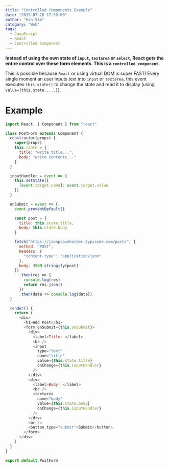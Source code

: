 ```yaml
---
title: "Controlled Components Example"
date: "2019-07-26 17:39:00"
author: "Han Sim"
category: "Web"
tags:
  - JavaScript
  - React
  - Controlled Component
---
```


**Instead of using the own state of `input`, `textarea` or `select`, React gets the entire control over these form elements. This is a `controlled component`.**

This is possible because `React` or using virtual DOM is super FAST! Every single moment an user inputs text into `input` or `textarea`, this event executes `this.state()` to change the state and read it to display (using `value={this.state.....}`).

# Example

```JavaScript
import React, { Component } from "react"

class PostForm extends Component {
  constructor(props) {
    super(props)
    this.state = {
      title: "write title...",
      body: "write contents..."
    }
  }

  inputHandler = event => {
    this.setState({
      [event.target.name]: event.target.value
    })
  }

  onSubmit = event => {
    event.preventDefault()

    const post = {
      title: this.state.title,
      body: this.state.body
    }

    fetch("https://jsonplaceholder.typicode.com/posts", {
      method: "POST",
      headers: {
        "content-type": "application/json"
      },
      body: JSON.stringify(post)
    })
      .then(res => {
        console.log(res)
        return res.json()
      })
      .then(data => console.log(data))
  }

  render() {
    return (
      <div>
        <h1>Add Post</h1>
        <form onSubmit={this.onSubmit}>
          <div>
            <label>Title: </label>
            <br />
            <input
              type="text"
              name="title"
              value={this.state.title}
              onChange={this.inputHandler}
            />
          </div>
          <div>
            <label>Body: </label>
            <br />
            <textarea
              name="body"
              value={this.state.body}
              onChange={this.inputHandler}
            />
          </div>
          <br />
          <button type="submit">Submit</button>
        </form>
      </div>
    )
  }
}

export default PostForm
```
